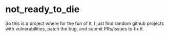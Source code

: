 # not_ready_to_die

So this is a project where for the fun of it, I just find random github projects with vulnerabilities, patch the bug, and submit PRs/issues to fix it.